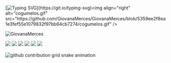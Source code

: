 [![Typing SVG](https://readme-typing-svg.herokuapp.com?font=Fira+Code&pause=938&color=AE4EF7FF&center=false&vCenter=false&repeat=true&random=false&width=435&size=27&lines=✦+Bem-vindo+ao+meu+perfil!;)](https://git.io/typing-svg)<img align="right" alt="cogumelos.gif" src="https://github.com/GiovanaMerces/GiovanaMerces/blob/5359ee2f8ea1e3fef55e1079832f97bb64cb7274/cogumelos.gif" />

![GiovanaMerces](https://github-readme-stats.vercel.app/api?username=GiovanaMerces&show_icons=true&theme=midnight-purple&include_all_commits=true&count_private=true)         
 
<div> 
  <img src="https://img.shields.io/badge/Python-1b004b?style=for-the-badge&logo=python&logoColor=white"/>
  <img src="https://img.shields.io/badge/MySQL-530088?style=for-the-badge&logo=mysql&logoColor=white"/>
  <img src="https://img.shields.io/badge/Colab-7f00b2?style=for-the-badge&logo=googlecolab&color=7f00b2"/>
  <img src="https://img.shields.io/badge/replit-3a33ae?style=for-the-badge&logo=replit&logoColor=white"/>
 	<a href="https://www.kaggle.com/nandamerces" target="_blank"><img src="https://img.shields.io/badge/Kaggle-461e6b?style=for-the-badge&logo=Kaggle&logoColor=white"></a>
  <img src="https://img.shields.io/badge/Figma-4d0491?style=for-the-badge&logo=figma&logoColor=white"/>
</div>
<br>

<picture>
  <source media="(prefers-color-scheme: dark)" srcset="https://raw.githubusercontent.com/GiovanaMerces/GiovanaMerces/output/github-contribution-grid-snake-dark.svg">
  <source media="(prefers-color-scheme: light)" srcset="https://raw.githubusercontent.com/GiovanaMerces/GiovanaMerces/output/github-contribution-grid-snake.svg">
  <img alt="github contribution grid snake animation" src="https://raw.githubusercontent.com/GiovanaMerces/GiovanaMerces/output/github-contribution-grid-snake-dark.svg">
<picture>
<br><br>

